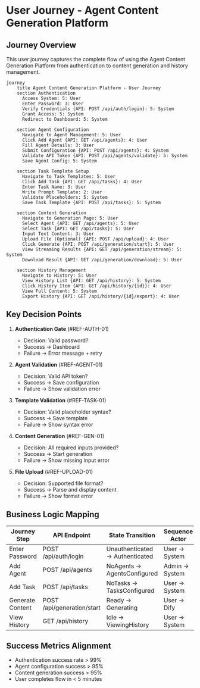 # User Journey - Agent Content Generation Platform

## Journey Overview
This user journey captures the complete flow of using the Agent Content Generation Platform from authentication to content generation and history management.

```mermaid
journey
    title Agent Content Generation Platform - User Journey
    section Authentication
      Access System: 5: User
      Enter Password: 3: User
      Verify Credentials {API: POST /api/auth/login}: 5: System
      Grant Access: 5: System
      Redirect to Dashboard: 5: System

    section Agent Configuration
      Navigate to Agent Management: 5: User
      Click Add Agent {API: GET /api/agents}: 4: User
      Fill Agent Details: 3: User
      Submit Configuration {API: POST /api/agents}: 4: System
      Validate API Token {API: POST /api/agents/validate}: 5: System
      Save Agent Config: 5: System

    section Task Template Setup
      Navigate to Task Templates: 5: User
      Click Add Task {API: GET /api/tasks}: 4: User
      Enter Task Name: 3: User
      Write Prompt Template: 2: User
      Validate Placeholders: 5: System
      Save Task Template {API: POST /api/tasks}: 5: System

    section Content Generation
      Navigate to Generation Page: 5: User
      Select Agent {API: GET /api/agents}: 5: User
      Select Task {API: GET /api/tasks}: 5: User
      Input Text Content: 3: User
      Upload File (Optional) {API: POST /api/upload}: 4: User
      Click Generate {API: POST /api/generation/start}: 5: User
      View Streaming Results {API: GET /api/generation/stream}: 5: System
      Download Result {API: GET /api/generation/download}: 5: User

    section History Management
      Navigate to History: 5: User
      View History List {API: GET /api/history}: 5: System
      Click History Item {API: GET /api/history/{id}}: 4: User
      View Full Content: 5: System
      Export History {API: GET /api/history/{id}/export}: 4: User
```

## Key Decision Points

1. **Authentication Gate** (#REF-AUTH-01)
   - Decision: Valid password?
   - Success → Dashboard
   - Failure → Error message + retry

2. **Agent Validation** (#REF-AGENT-01)
   - Decision: Valid API token?
   - Success → Save configuration
   - Failure → Show validation error

3. **Template Validation** (#REF-TASK-01)
   - Decision: Valid placeholder syntax?
   - Success → Save template
   - Failure → Show syntax error

4. **Content Generation** (#REF-GEN-01)
   - Decision: All required inputs provided?
   - Success → Start generation
   - Failure → Show missing input error

5. **File Upload** (#REF-UPLOAD-01)
   - Decision: Supported file format?
   - Success → Parse and display content
   - Failure → Show format error

## Business Logic Mapping

| Journey Step | API Endpoint | State Transition | Sequence Actor |
|-------------|--------------|------------------|----------------|
| Enter Password | POST /api/auth/login | Unauthenticated → Authenticated | User → System |
| Add Agent | POST /api/agents | NoAgents → AgentsConfigured | Admin → System |
| Add Task | POST /api/tasks | NoTasks → TasksConfigured | User → System |
| Generate Content | POST /api/generation/start | Ready → Generating | User → Dify |
| View History | GET /api/history | Idle → ViewingHistory | User → System |

## Success Metrics Alignment
- Authentication success rate > 99%
- Agent configuration success > 95%
- Content generation success > 95%
- User completes flow in < 5 minutes